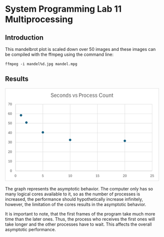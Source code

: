 # System Programming Lab 11 Multiprocessing

## Introduction
 This mandelbrot plot is scaled down over 50 images and these images can be compiled with the ffmpeg using the command line:

    ffmpeg -i mandel%d.jpg mandel.mpg


## Results
![Graph of results](Picture1.png)

The graph represents the asymptotic behavior. The computer only has so many logical cores available to it, so as the number of processes is increased, the performance should hypothetically increase infinitely, however, the limitation of the cores results in the asymptotic behavior. 

It is important to note, that the first frames of the program take much more time than the later ones. Thus, the process who receives the first ones will take longer and the other processes have to wait. This affects the overall asymptotic performance. 



